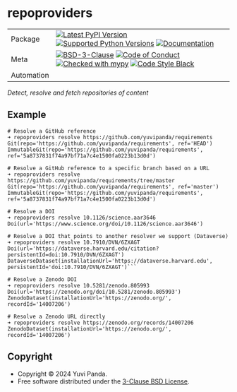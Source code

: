 # repoproviders

|            |                                                                                                                                                                                                                                                                                                                                                                                                                              |
| ---------- | ---------------------------------------------------------------------------------------------------------------------------------------------------------------------------------------------------------------------------------------------------------------------------------------------------------------------------------------------------------------------------------------------------------------------------- |
| Package    | [![Latest PyPI Version](https://img.shields.io/pypi/v/repoproviders.svg)](https://pypi.org/project/repoproviders/) [![Supported Python Versions](https://img.shields.io/pypi/pyversions/repoproviders.svg)](https://pypi.org/project/repoproviders/) [![Documentation](https://readthedocs.org/projects/repoproviders/badge/?version=latest)](https://repoproviders.readthedocs.io/en/latest/?badge=latest)                  |
| Meta       | [![BSD-3-Clause](https://img.shields.io/pypi/l/repoproviders.svg)](LICENSE) [![Code of Conduct](https://img.shields.io/badge/Contributor%20Covenant-v2.0%20adopted-ff69b4.svg)](.github/CODE_OF_CONDUCT.md) [![Checked with mypy](https://www.mypy-lang.org/static/mypy_badge.svg)](https://mypy-lang.org/) [![Code Style Black](https://img.shields.io/badge/code%20style-black-000000.svg)](https://github.com/ambv/black) |
| Automation |                                                                                                                                                                                                                                                                                                                                                                                                                              |

_Detect, resolve and fetch repositories of content_

## Example

```shell
# Resolve a GitHub reference
➜ repoproviders resolve https://github.com/yuvipanda/requirements
Git(repo='https://github.com/yuvipanda/requirements', ref='HEAD')
ImmutableGit(repo='https://github.com/yuvipanda/requirements', ref='5a8737831f74a97bf71a7c4e1500fa0223b13d0d')

# Resolve a GitHub reference to a specific branch based on a URL
➜ repoproviders resolve https://github.com/yuvipanda/requirements/tree/master
Git(repo='https://github.com/yuvipanda/requirements', ref='master')
ImmutableGit(repo='https://github.com/yuvipanda/requirements', ref='5a8737831f74a97bf71a7c4e1500fa0223b13d0d')

# Resolve a DOI
➜ repoproviders resolve 10.1126/science.aar3646
Doi(url='https://www.science.org/doi/10.1126/science.aar3646')

# Resolve a DOI that points to another resolver we support (Dataverse)
➜ repoproviders resolve 10.7910/DVN/6ZXAGT
Doi(url='https://dataverse.harvard.edu/citation?persistentId=doi:10.7910/DVN/6ZXAGT')
DataverseDataset(installationUrl='https://dataverse.harvard.edu', persistentId='doi:10.7910/DVN/6ZXAGT')```

# Resolve a Zenodo DOI
➜ repoproviders resolve 10.5281/zenodo.805993
Doi(url='https://zenodo.org/doi/10.5281/zenodo.805993')
ZenodoDataset(installationUrl='https://zenodo.org/', recordId='14007206')

# Resolve a Zenodo URL directly
➜ repoproviders resolve https://zenodo.org/records/14007206
ZenodoDataset(installationUrl='https://zenodo.org/', recordId='14007206')
```

## Copyright

- Copyright © 2024 Yuvi Panda.
- Free software distributed under the [3-Clause BSD License](./LICENSE).
